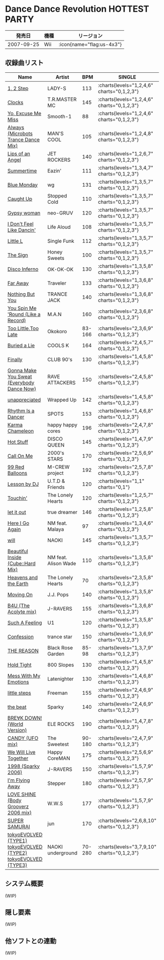 # Dance Dance Revolution HOTTEST PARTY

|発売日|機種|リージョン|
|------|----|---------|
|2007-09-25|Wii| :icon{name="flag:us-4x3"}|

## 収録曲リスト

|Name|Artist|BPM|SINGLE|
|----|------|---|------|
|[1, 2 Step](/wii-us/hottest/1-2-step)|LADY-S|113| :charts{levels="1,2,4,6" charts="0,1,2,3"}|
|[Clocks](/wii-us/hottest/clocks)|T.R.MASTER MC|145| :charts{levels="1,2,4,6" charts="0,1,2,3"}|
|[Yo, Excuse Me Miss](/wii-us/hottest/yo-excuse-me-miss)|Smooth-1|88| :charts{levels="1,2,4,6" charts="0,1,2,3"}|
|[Always (Microbots Trance Dance Mix)](/wii-us/hottest/always-mans-cool)|MAN'S COOL|105| :charts{levels="1,2,4,8" charts="0,1,2,3"}|
|[Lips of an Angel](/wii-us/hottest/lips-of-an-angel)|JET ROCKERS|140| :charts{levels="1,2,6,7" charts="0,1,2,3"}|
|[Summertime](/wii-us/hottest/summertime)|Eazin'|111| :charts{levels="1,3,4,7" charts="0,1,2,3"}|
|[Blue Monday](/wii-us/hottest/blue-monday)|wg|131| :charts{levels="1,3,5,7" charts="0,1,2,3"}|
|[Caught Up](/wii-us/hottest/caught-up)|Stopped Cold|110| :charts{levels="1,3,5,7" charts="0,1,2,3"}|
|[Gypsy woman](/wii-us/hottest/gypsy-woman)|neo-GRUV|120| :charts{levels="1,3,5,7" charts="0,1,2,3"}|
|[I Don't Feel Like Dancin'](/wii-us/hottest/i-dont-feel-like-dancin)|Life Aloud|108| :charts{levels="1,3,5,7" charts="0,1,2,3"}|
|[Little L](/wii-us/hottest/little-l)|Single Funk|112| :charts{levels="1,3,5,7" charts="0,1,2,3"}|
|[The Sign](/wii-us/hottest/the-sign)|Honey Sweets|100| :charts{levels="1,3,5,7" charts="0,1,2,3"}|
|[Disco Inferno](/wii-us/hottest/disco-inferno-ok)|OK･OK･OK|130| :charts{levels="1,3,5,8" charts="0,1,2,3"}|
|[Far Away](/wii-us/hottest/far-away)|Traveler|133| :charts{levels="1,3,6,8" charts="0,1,2,3"}|
|[Nothing But You](/wii-us/hottest/nothing-but-you)|TRANCE JACK|140| :charts{levels="1,3,6,8" charts="0,1,2,3"}|
|[You Spin Me 'Round (Like a Record)](/wii-us/hottest/you-spin-me-round)|M.A.N|160| :charts{levels="2,3,6,8" charts="0,1,2,3"}|
|[Too Little,Too Late](/wii-us/hottest/too-little-too-late)|Okokoro|83-166| :charts{levels="2,3,6,9" charts="0,1,2,3"}|
|[Buried a Lie](/wii-us/hottest/buried-a-lie)|COOLS K|164| :charts{levels="2,4,5,7" charts="0,1,2,3"}|
|[Finally](/wii-us/hottest/finally)|CLUB 90's|130| :charts{levels="1,4,5,8" charts="0,1,2,3"}|
|[Gonna Make You Sweat (Everybody Dance Now)](/wii-us/hottest/gonna-make-you-sweat)|RAVE ATTACKERS|150| :charts{levels="2,4,5,8" charts="0,1,2,3"}|
|[unappreciated](/wii-us/hottest/unappreciated)|Wrapped Up|142| :charts{levels="1,4,5,8" charts="0,1,2,3"}|
|[Rhythm Is a Dancer](/wii-us/hottest/rhythm-is-a-dancer)|SPOTS|153| :charts{levels="1,4,6,8" charts="0,1,2,3"}|
|[Karma Chameleon](/wii-us/hottest/karma-chameleon)|happy happy cores|196| :charts{levels="2,4,7,8" charts="0,1,2,3"}|
|[Hot Stuff](/wii-us/hottest/hot-stuff)|DISCO QUEEN|145| :charts{levels="1,4,7,9" charts="0,1,2,3"}|
|[Call On Me](/wii-us/hottest/call-on-me)|2000's STARS|170| :charts{levels="2,5,6,9" charts="0,1,2,3"}|
|[99 Red Balloons](/wii-us/hottest/99-red-balloons)|M-CREW project|192| :charts{levels="2,5,7,8" charts="0,1,2,3"}|
|[Lesson by DJ](/wii-us/hottest/lesson-by-dj)|U.T.D & Friends|120| :charts{levels="1,1" charts="0,1"}|
|[Touchin'](/wii-us/hottest/touchin)|The Lonely Hearts|120| :charts{levels="1,2,5,7" charts="0,1,2,3"}|
|[let it out](/wii-us/hottest/let-it-out)|true dreamer|146| :charts{levels="1,2,5,8" charts="0,1,2,3"}|
|[Here I Go Again](/wii-us/hottest/here-i-go-again)|NM feat. Malaya|97| :charts{levels="1,3,4,6" charts="0,1,2,3"}|
|[will](/wii-us/hottest/will)|NAOKI|145| :charts{levels="1,3,5,7" charts="0,1,2,3"}|
|[Beautiful Inside (Cube::Hard Mix)](/wii-us/hottest/beautiful-inside)|NM feat. Alison Wade|110| :charts{levels="1,3,5,8" charts="0,1,2,3"}|
|[Heavens and the Earth](/wii-us/hottest/heavens-and-the-earth)|The Lonely Hearts|70| :charts{levels="2,3,5,8" charts="0,1,2,3"}|
|[Moving On](/wii-us/hottest/moving-on)|J.J. Pops|140| :charts{levels="1,3,5,8" charts="0,1,2,3"}|
|[B4U (The Acolyte mix)](/wii-us/hottest/b4u-the-acolyte)|J-RAVERS|155| :charts{levels="1,3,6,8" charts="0,1,2,3"}|
|[Such A Feeling](/wii-us/hottest/such-a-feeling)|U1|120| :charts{levels="1,3,5,8" charts="0,1,2,3"}|
|[Confession](/wii-us/hottest/confession)|trance star|150| :charts{levels="1,3,6,9" charts="0,1,2,3"}|
|[THE REASON](/wii-us/hottest/the-reason)|Black Rose Garden|85-98| :charts{levels="1,3,7,9" charts="0,1,2,3"}|
|[Hold Tight](/wii-us/hottest/hold-tight)|800 Slopes|130| :charts{levels="1,4,5,8" charts="0,1,2,3"}|
|[Mess With My Emotions](/wii-us/hottest/mess-with-my-emotions)|Latenighter|130| :charts{levels="1,4,6,8" charts="0,1,2,3"}|
|[little steps](/wii-us/hottest/little-steps)|Freeman|155| :charts{levels="2,4,6,9" charts="0,1,2,3"}|
|[the beat](/wii-us/hottest/the-beat)|Sparky|140| :charts{levels="2,4,6,9" charts="0,1,2,3"}|
|[BRE∀K DOWN! (World Version)](/wii-us/hottest/break-down-world)|ELE ROCKS|190| :charts{levels="1,4,7,8" charts="0,1,2,3"}|
|[CANDY (UFO mix)](/wii-us/hottest/candy-ufo)|The Sweetest|90-180| :charts{levels="2,4,7,9" charts="0,1,2,3"}|
|[We Will Live Together](/wii-us/hottest/we-will-live-together)|Happy CoreMAN|175| :charts{levels="2,5,6,9" charts="0,1,2,3"}|
|[1998 (Sparky 2006)](/wii-us/hottest/1998-sparky)|J-RAVERS|150| :charts{levels="1,5,7,9" charts="0,1,2,3"}|
|[I'm Flying Away](/wii-us/hottest/im-flying-away)|Stepper|180| :charts{levels="2,5,7,9" charts="0,1,2,3"}|
|[LOVE SHINE (Body Grooverz 2006 mix)](/wii-us/hottest/love-shine-body-grooverz)|W.W.S|177| :charts{levels="1,5,7,9" charts="0,1,2,3"}|
|[SUPER SAMURAI](/wii-us/hottest/super-samurai)|jun|170| :charts{levels="2,6,8,10" charts="0,1,2,3"}|
|[tokyoEVOLVED (TYPE1)](/wii-us/hottest/tokyoevolved-type1)<br/>[tokyoEVOLVED (TYPE2)](/wii-us/hottest/tokyoevolved-type2)<br/>[tokyoEVOLVED (TYPE3)](/wii-us/hottest/tokyoevolved-type3)|NAOKI underground|70-280| :charts{levels="3,7,9,10" charts="0,1,2,3"}|

## システム概要

(WIP)

## 隠し要素

(WIP)

## 他ソフトとの連動

(WIP)
